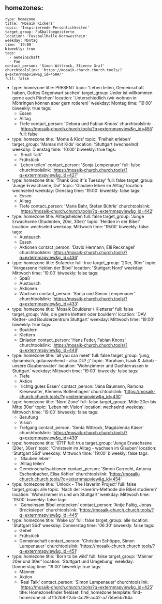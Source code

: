 homezones:
  -
    type: homezone
    title: 'Mosaik Kickers'
    topic: 'Inspirierende Persönlichkeiten'
    target_group: Fußballbegeisterte
    location: 'Fussballhalle Kornwestheim'
    weekday: Montag
    time: '19:00'
    biweekly: true
    tags:
      - Gemeinschaft
      - Fun
    contact_person: 'Simon Wittrock, Etienne Graf'
    churchtoolslink: 'https://mosaik-church.church.tools/?q=externmapview&g_id=458#/'
    full: false
  -
    type: homezone
    title: PRESENT
    topic: 'Leben teilen, Gemeinschaft haben, Gottes Gegenwart suchen'
    target_group: 'Jeder ist willkommen gerne auch Pärchen'
    location: 'Unterschiedlich (wir wohnen in Möhringen können aber gern rotieren)'
    weekday: Montag
    time: '19:00'
    biweekly: true
    tags:
      - Essen
      - Alltag
      - Tiefe
    contact_person: 'Debora und Fabian Knoos'
    churchtoolslink: 'https://mosaik-church.church.tools/?q=externmapview&g_id=455'
    full: false
  -
    type: homezone
    title: 'Moms & Kids'
    topic: 'Freiheit erleben'
    target_group: 'Mamas mit Kids'
    location: 'Stuttgart (wechselnd)'
    weekday: Dienstag
    time: '10:00'
    biweekly: true
    tags:
      - 'Small Talk'
      - Frühstück
      - 'Leben teilen'
    contact_person: 'Sonja Lempenauer'
    full: false
    churchtoolslink: 'https://mosaik-church.church.tools/?q=externmapview&g_id=427'
  -
    type: homezone
    title: 'Thank God it''s Tuesday'
    full: false
    target_group: 'Junge Erwachsene, Du!'
    topic: 'Glauben leben im Alltag'
    location: wechselnd
    weekday: Dienstag
    time: '19:00'
    biweekly: false
    tags:
      - Essen
      - Alltag
      - Tiefe
    contact_person: 'Marie Bahr, Stefan Bührle'
    churchtoolslink: 'https://mosaik-church.church.tools/?q=externmapview&g_id=442'
  -
    type: homezone
    title: Alltagshelden
    full: false
    target_group: 'Junge Erwachsene (Studenten, 20er, 30er)'
    topic: 'Helden in der Bibel'
    location: wechselnd
    weekday: Mittwoch
    time: '19:00'
    biweekly: false
    tags:
      - Austausch
      - Essen
      - Aktionen
    contact_person: 'David Hermann, Elli Recknagel'
    churchtoolslink: 'https://mosaik-church.church.tools/?q=externmapview&g_id=436'
  -
    type: homezone
    title: Sofaecke
    full: true
    target_group: '20er, 30er'
    topic: 'Vergessene Helden der Bibel'
    location: 'Stuttgart Nord'
    weekday: Mittwoch
    time: '19:00'
    biweekly: false
    tags:
      - Spaß
      - Austausch
      - Aktionen
      - Wachsen
    contact_person: 'Sonja und Simon Lempenauer'
    churchtoolslink: 'https://mosaik-church.church.tools/?q=externmapview&g_id=433'
  -
    type: homezone
    title: 'Mosaik Boulderer / Kletterer'
    full: false
    target_group: 'Alle, die gerne klettern oder bouldern'
    location: 'DAV Kletter- und Boulderzentrum Stuttgart'
    weekday: Mittwoch
    time: '19:00'
    biweekly: true
    tags:
      - Bouldern
      - Klettern
      - Einladen
    contact_person: 'Hans Feder, Fabian Knoos'
    churchtoolslink: 'https://mosaik-church.church.tools/?q=externmapview&g_id=448'
  -
    type: homezone
    title: 'all you can meet'
    full: false
    target_group: 'jung, dynamisch, gutaussehend - also DU! ;)'
    topic: 'Abraham, Isaak & Jakob - unsere Glaubensväter'
    location: 'Wohnzimmer und Dachterrassen in Stuttgart'
    weekday: Mittwoch
    time: '19:00'
    biweekly: false
    tags:
      - Tiefe
      - Aktion
      - 'richtig gutes Essen'
    contact_person: 'Jana Baumann, Ramona Kiesewalter, Klemens Boltenhagen'
    churchtoolslink: 'https://mosaik-church.church.tools/?q=externmapview&g_id=430'
  -
    type: homezone
    title: 'Nord Zone'
    full: false
    target_group: 'Mitte 20er bis Mitte 30er'
    topic: 'Leben mit Vision'
    location: wechselnd
    weekday: Mittwoch
    time: '19:00'
    biweekly: false
    tags:
      - Berufung
      - Vision
      - Tiefgang
    contact_person: 'Senta Wittrock, Magdalenda Käser'
    churchtoolslink: 'https://mosaik-church.church.tools/?q=externmapview&g_id=439'
  -
    type: homezone
    title: '0711'
    full: true
    target_group: 'Junge Erwachsene (20er, 30er)'
    topic: 'Christsein im Alltag - wachsen im Glauben'
    location: 'Stuttgart Süd'
    weekday: Mittwoch
    time: '19:00'
    biweekly: false
    tags:
      - 'Glauben leben'
      - 'Alltag teilen'
      - Gemeinschaftsaktionen
    contact_person: 'Simon Garrecht, Antonia Eschenbacher, Elisa Köhler'
    churchtoolslink: 'https://mosaik-church.church.tools/?q=externmapview&g_id=454'
  -
    type: homezone
    title: 'Unlock - The Haverim Project'
    full: false
    target_group: alle
    topic: 'Nach der Haverim-Methode die Bibel studieren'
    location: 'Wohnzimmer in und um Stuttgart'
    weekday: Mittwoch
    time: '19:00'
    biweekly: false
    tags:
      - 'Gemeinsam Bibel entdecken'
    contact_person: 'Antje Faltig, Jonas Brocksieper'
    churchtoolslink: 'https://mosaik-church.church.tools/?q=externmapview&g_id=445'
  -
    type: homezone
    title: 'Wake up'
    full: false
    target_group: alle
    location: 'Stuttgart Süd'
    weekday: Donnerstag
    time: '06:30'
    biweekly: false
    tags:
      - Gebet
      - Frühstück
      - Gemeinschaft
    contact_person: 'Christian Schöppe, Simon Lempenauer'
    churchtoolslink: 'https://mosaik-church.church.tools/?q=externmapview&g_id=451'
  -
    type: homezone
    title: 'Born to be wild'
    full: false
    target_group: 'Männer 20er und 30er'
    location: 'Stuttgart und Umgebung'
    weekday: Donnerstag
    time: '19:00'
    biweekly: true
    tags:
      - Männer
      - Aktion
      - 'Real Talk'
    contact_person: 'Simon Lempenauer'
    churchtoolslink: 'https://mosaik-church.church.tools/?q=externmapview&g_id=425'
title: Homezonefinder
fieldset: find_homezone
template: find-homezone
id: cf1f52b8-f2ab-4c29-ac42-a775be5b764a
